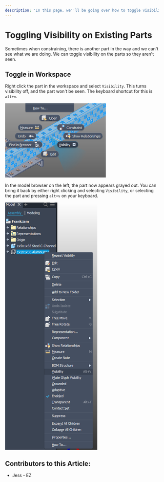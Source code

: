 ```yaml
---
description: 'In this page, we''ll be going over how to toggle visibility on existing parts.'
---
```


# Toggling Visibility on Existing Parts

Sometimes when constraining, there is another part in the way and we can't see what we are doing.  We can toggle visibility on the parts so they aren't seen. 

## Toggle in Workspace

Right click the part in the workspace and select `Visibility`.  This turns visibility off, and the part won't be seen.  The keyboard shortcut for this is `alt+v`.

![Toggling Visibility Off](../../../.gitbook/assets/image%20%28180%29.png)

In the model browser on the left, the part now appears grayed out.  You can bring it back by either right clicking and selecting `Visibility`, or selecting the part and pressing `alt+v` on your keyboard. 

![Turn Visibility On](../../../.gitbook/assets/image%20%28218%29.png)



## Contributors to this Article:

* Jess - EZ

